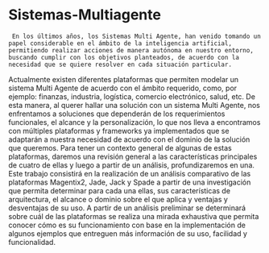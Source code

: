 # Sistemas-Multiagente
     En los últimos años, los Sistemas Multi Agente, han venido tomando un papel considerable en el ámbito de la inteligencia artificial, permitiendo realizar acciones de manera autónoma en nuestro entorno, buscando cumplir con los objetivos planteados, de acuerdo con la necesidad que se quiere resolver en cada situación particular. 
Actualmente existen diferentes plataformas que permiten modelar un sistema Multi Agente de acuerdo con el ámbito requerido, como, por ejemplo: finanzas, industria, logística, comercio electrónico, salud, etc.  De esta manera, al querer hallar una solución con un sistema Multi Agente, nos enfrentamos a soluciones que dependerán de los requerimientos funcionales, el alcance y la personalización, lo que nos lleva a encontramos con múltiples plataformas y frameworks ya implementados que se adaptarán a nuestra necesidad de acuerdo con el dominio de la solución que queremos. Para tener un contexto general de algunas de estas plataformas, daremos una revisión general a las características principales de cuatro de ellas y luego a partir de un análisis, profundizaremos en una.
Este trabajo consistirá en la realización de un análisis comparativo de las plataformas Magentix2, Jade, Jack y Spade a partir de una investigación que permita determinar para cada una ellas, sus características de arquitectura, el alcance o dominio sobre el que aplica y ventajas y desventajas de su uso. A partir de un análisis preliminar se determinará sobre cuál de las plataformas se realiza una mirada exhaustiva que permita conocer cómo es su funcionamiento con base en la implementación de algunos ejemplos que entreguen más información de su uso, facilidad y funcionalidad.

